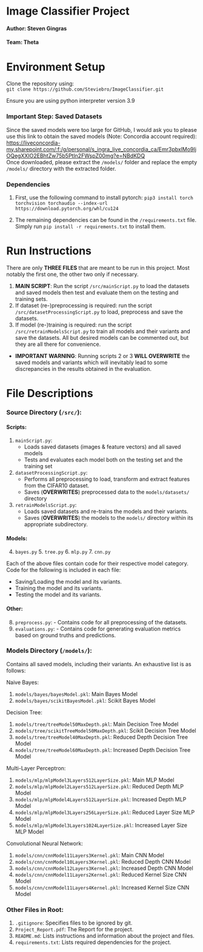 # Image Classifier Project

#### Author: Steven Gingras
#### Team: Theta

# Environment Setup
Clone the repository using:\
`git clone https://github.com/Steviebro/ImageClassifier.git`

Ensure you are using python interpreter version 3.9

### Important Step: Saved Datasets
Since the saved models were too large for GitHub, I would ask you to please use this link to obtain the saved models (Note: Concordia account required):\
https://liveconcordia-my.sharepoint.com/:f:/g/personal/s_ingra_live_concordia_ca/Emr3pbxlMo9IjOQegXXIO2EBhtZw75b5Ptln2FWspZ00mg?e=NBdKDQ \
Once downloaded, please extract the `/models/` folder and replace the empty `/models/` directory with the extracted folder.

### Dependencies
1. First, use the following command to install pytorch:
`pip3 install torch torchvision torchaudio --index-url https://download.pytorch.org/whl/cu124`

2. The remaining dependencies can be found in the `/requirements.txt` file.
Simply run `pip install -r requirements.txt` to install them.


# Run Instructions
There are only **THREE FILES** that are meant to be run in this project. Most notably the first one, the other two only if necessary.
1. **MAIN SCRIPT**: Run the script `/src/mainScript.py` to load the datasets and saved models then test and evaluate them on the testing and training sets.
2. If dataset (re-)preprocessing is required: run the script `/src/datasetProcessingScript.py` to load, preprocess and save the datasets.
3. If model (re-)training is required: run the script `/src/retrainModelsScript.py` to train all models and their variants and save the datasets. All but desired models can be commented out, but they are all there for convenience.
- **IMPORTANT WARNING**: Running scripts 2 or 3 **WILL OVERWRITE** the saved models and variants which will inevitably lead to some discrepancies in the results obtained in the evaluation.


# File Descriptions

### Source Directory (`/src/`):
#### Scripts:
  1. `mainScript.py`:
     - Loads saved datasets (images & feature vectors) and all saved models
     - Tests and evaluates each model both on the testing set and the training set
  2. `datasetProcessingScript.py`:
     - Performs all preprocessing to load, transform and extract features from the CIFAR10 dataset.
     - Saves (**OVERWRITES**) preprocessed data to the `models/datasets/` directory
  3. `retrainModelsScript.py`:
     - Loads saved datasets and re-trains the models and their variants.
     - Saves (**OVERWRITES**) the models to the `models/` directory within its appropriate subdirectory.
#### Models:
4. `bayes.py` 5. `tree.py` 6. `mlp.py` 7. `cnn.py`

Each of the above files contain code for their respective model category. Code for the following is included in each file:
- Saving/Loading the model and its variants.
- Training the model and its variants.
- Testing the model and its variants.

#### Other:
  8. `preprocess.py`:
    - Contains code for all preprocessing of the datasets.
  9. `evaluations.py`:
    - Contains code for generating evaluation metrics based on ground truths and predictions.


### Models Directory (`/models/`):
Contains all saved models, including their variants. An exhaustive list is as follows:

Naive Bayes:
1. `models/bayes/bayesModel.pkl`: Main Bayes Model
2. `models/bayes/scikitBayesModel.pkl`: Scikit Bayes Model

Decision Tree:
1. `models/tree/treeModel50MaxDepth.pkl`: Main Decision Tree Model
2. `models/tree/scikitTreeModel50MaxDepth.pkl`: Scikit Decision Tree Model
3. `models/tree/treeModel40MaxDepth.pkl`: Reduced Depth Decision Tree Model
4. `models/tree/treeModel60MaxDepth.pkl`: Increased Depth Decision Tree Model

Multi-Layer Perceptron:
1. `models/mlp/mlpModel3Layers512LayerSize.pkl`: Main MLP Model
2. `models/mlp/mlpModel2Layers512LayerSize.pkl`: Reduced Depth MLP Model
3. `models/mlp/mlpModel4Layers512LayerSize.pkl`: Increased Depth MLP Model
4. `models/mlp/mlpModel3Layers256LayerSize.pkl`: Reduced Layer Size MLP Model
5. `models/mlp/mlpModel3Layers1024LayerSize.pkl`: Increased Layer Size MLP Model

Convolutional Neural Network:
1. `models/cnn/cnnModel11Layers3Kernel.pkl`: Main CNN Model
2. `models/cnn/cnnModel10Layers3Kernel.pkl`: Reduced Depth CNN Model
3. `models/cnn/cnnModel12Layers3Kernel.pkl`: Increased Depth CNN Model
4. `models/cnn/cnnModel11Layers2Kernel.pkl`: Reduced Kernel Size CNN Model
5. `models/cnn/cnnModel11Layers4Kernel.pkl`: Increased Kernel Size CNN Model

### Other Files in Root:
1. `.gitignore`: Specifies files to be ignored by git.
2. `Project_Report.pdf`: The Report for the project.
2. `README.md`: Lists instructions and information about the project and files.
3. `requirements.txt`: Lists required dependencies for the project.
